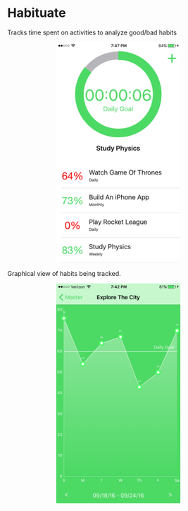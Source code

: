 # Habituate
Tracks time spent on activities to analyze good/bad habits


<p align="center">
  <img width="281.25" height="500" src="https://github.com/mahkeeoh/Habituate/blob/master/Habituate/Assets.xcassets/Habituate_Screenshot_Web_1080x1920.imageset/Habituate_Screenshot_Web_1080x1920.jpg">
</p>


<p>
</p>
Graphical view of habits being tracked.
<p>
</p>
<p>
</p>


<p align="center">
  <img width="281.25" height="500" src="https://github.com/mahkeeoh/Habituate/blob/master/Habituate/Assets.xcassets/Screenshot%20Graph.imageset/Screenshot%20Graph.png">
</p>
